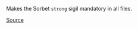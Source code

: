 
Makes the Sorbet `strong` sigil mandatory in all files.

[Source](http://www.rubydoc.info/gems/rubocop/RuboCop/Cop/Sorbet/StrongSigil)